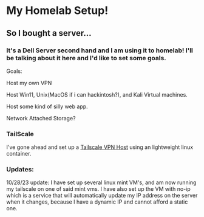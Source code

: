 <h1>My Homelab Setup!</h1>
<h2>So I bought a server...</h2>
<h3>It's a Dell Server second hand and I am using it to homelab! I'll be talking about it here and I'd like to set some goals.</h3>
<p>Goals:</p>
<p>Host my own VPN</p>
<p>Host Win11, Unix(MacOS if i can hackintosh?), and Kali Virtual machines. </p></p>
<p>Host some kind of silly web app.</p>
<p>Network Attached Storage?</p>
<h3>TailScale</h3>
<p>I've gone ahead and set up a <a href="https://tailscale.com/kb/1133/proxmox/">Tailscale VPN Host</a> using an lightweight linux container.</p>
<h3>Updates:</h3>
<p>10/28/23 update: I have set up several linux mint VM's, and am now running my tailscale on one of said mint vms. I have also set up the VM with no-ip which is a service that will automatically update my IP address on the server when it changes, because I have a dynamic IP and cannot afford a static one.</p>
